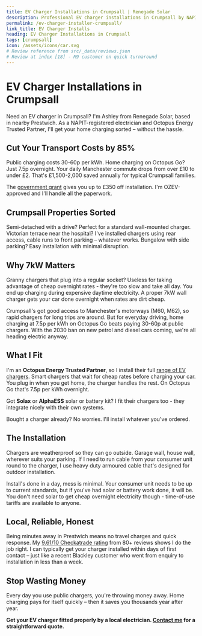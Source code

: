 ```yaml
---
title: EV Charger Installations in Crumpsall | Renegade Solar
description: Professional EV charger installations in Crumpsall by NAPIT-registered electrician. Smart charging integration with solar panels and home batteries.
permalink: /ev-charger-installer-crumpsall/
link_title: EV Charger Installs
heading: EV Charger Installations in Crumpsall
tags: [crumpsall]
icon: /assets/icons/car.svg
# Review reference from src/_data/reviews.json
# Review at index [18] - M9 customer on quick turnaround
---
```


# EV Charger Installations in Crumpsall

Need an EV charger in Crumpsall? I'm Ashley from Renegade Solar, based in nearby Prestwich. As a NAPIT-registered electrician and Octopus Energy Trusted Partner, I'll get your home charging sorted – without the hassle.

## Cut Your Transport Costs by 85%

Public charging costs 30-60p per kWh. Home charging on Octopus Go? Just 7.5p overnight. Your daily Manchester commute drops from over £10 to under £2. That's £1,500-2,000 saved annually for typical Crumpsall families.

The [government grant](https://www.gov.uk/electric-vehicle-chargepoint-grant-household) gives you up to £350 off installation. I'm OZEV-approved and I'll handle all the paperwork.

## Crumpsall Properties Sorted

Semi-detached with a drive? Perfect for a standard wall-mounted charger. Victorian terrace near the hospital? I've installed chargers using rear access, cable runs to front parking – whatever works. Bungalow with side parking? Easy installation with minimal disruption.

## Why 7kW Matters

Granny chargers that plug into a regular socket? Useless for taking advantage of cheap overnight rates - they're too slow and take all day. You end up charging during expensive daytime electricity. A proper 7kW wall charger gets your car done overnight when rates are dirt cheap.

Crumpsall's got good access to Manchester's motorways (M60, M62), so rapid chargers for long trips are around. But for everyday driving, home charging at 7.5p per kWh on Octopus Go beats paying 30-60p at public chargers. With the 2030 ban on new petrol and diesel cars coming, we're all heading electric anyway.

## What I Fit

I'm an **Octopus Energy Trusted Partner**, so I install their full [range of EV chargers](https://octopus.energy/get-an-ev-charger/). Smart chargers that wait for cheap rates before charging your car. You plug in when you get home, the charger handles the rest. On Octopus Go that's 7.5p per kWh overnight.

Got **Solax** or **AlphaESS** solar or battery kit? I fit their chargers too - they integrate nicely with their own systems.

Bought a charger already? No worries. I'll install whatever you've ordered.

## The Installation

Chargers are weatherproof so they can go outside. Garage wall, house wall, wherever suits your parking. If I need to run cable from your consumer unit round to the charger, I use heavy duty armoured cable that's designed for outdoor installation.

Install's done in a day, mess is minimal. Your consumer unit needs to be up to current standards, but if you've had solar or battery work done, it will be. You don't need solar to get cheap overnight electricity though - time-of-use tariffs are available to anyone.

## Local, Reliable, Honest

Being minutes away in Prestwich means no travel charges and quick response. My [9.61/10 Checkatrade rating](https://www.checkatrade.com/trades/renegadeelectrical/) from 80+ reviews shows I do the job right. I can typically get your charger installed within days of first contact – just like a recent Blackley customer who went from enquiry to installation in less than a week.

## Stop Wasting Money

Every day you use public chargers, you're throwing money away. Home charging pays for itself quickly – then it saves you thousands year after year.

**Get your EV charger fitted properly by a local electrician. [Contact me](/contact/) for a straightforward quote.**